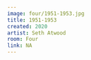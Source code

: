 ```yaml
---
image: four/1951-1953.jpg
title: 1951-1953
created: 2020
artist: Seth Atwood
room: Four
link: NA
---
```





